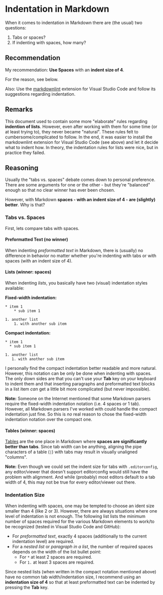 ﻿# Indentation in Markdown

When it comes to indentation in Markdown there are (the usual) two questions:

1. Tabs or spaces?
1. If indenting with spaces, how many?

## Recommendation

My recommendation: **Use Spaces** with an **indent size of 4**.

For the reason, see below.

Also: Use the [markdownlint](https://marketplace.visualstudio.com/items?itemName=DavidAnson.vscode-markdownlint) extension for Visual Studio Code and follow its suggestions regarding indentation.

## Remarks

This document used to contain some more "elaborate" rules regarding **indention of lists**. However, even after working with them for some time (or at least trying to), they never became "natural". These rules felt to cumbersome/complicated to follow. In the end, it was easier to install the markdownlint extension for Visual Studio Code (see above) and let it decide what to indent how. In theory, the indentation rules for lists were nice, but in practice they failed.

## Reasoning

Usually the "tabs vs. spaces" debate comes down to personal preference. There are some arguments for one or the other - but they're "balanced" enough so that no clear winner has ever been chosen.

However, with Markdown **spaces - with an indent size of 4 - are (slightly) better**. Why is that?

### Tabs vs. Spaces

First, lets compare tabs with spaces.

#### Preformatted Text (no winner)

When indenting *preformatted text* in Markdown, there is (usually) no difference in behavior no matter whether you're indenting with tabs or with spaces (with an indent size of 4).

#### Lists (winner: spaces)

When indenting *lists*, you basically have two (visual) indentation styles available:

**Fixed-width indentation:**

```
* item 1
    * sub item 1

1. another list
    1. with another sub item
```

**Compact indentation:**

```
* item 1
  * sub item 1

1. another list
   1. with another sub item
```

I personally find the compact indentation better readable and more natural. However, this notation can be only be done when indenting with spaces. The only down sides are that you can't use your **Tab** key on your keyboard to indent them and that inserting paragraphs and preformatted text blocks in a list item *can* get a little bit more complicated (but never impossible).

**Note:** Someone on the Internet mentioned that some Markdown parsers require the fixed-width indentation notation (i.e. 4 spaces or 1 tab). However, all Markdown parsers I've worked with could handle the compact indentation just fine. So this is *no* real reason to chose the fixed-width indentation notation over the compact one.

#### Tables (winner: spaces)

[Tables](https://www.markdownguide.org/extended-syntax/#tables) are the one place in Markdown where **spaces are significantly better than tabs**. Since tab width can be anything, aligning the pipe characters of a table (`|`) with tabs may result in visually unaligned "columns".

**Note:** Even though we could set the indent size for tabs with `.editorconfig`, any editor/viewer that doesn't support editorconfig would still have the problem with alignment. And while (probably) most editors default to a tab width of 4, this may not be true for every editor/viewer out there.

### Indentation Size

When indenting with spaces, one may be tempted to choose an ident size smaller than 4 (like 2 or 3). However, there are always situations where one level of indentation is not enough. The following list lists the minimum number of spaces required for the various Markdown elements to work/to be recognized (tested in Visual Studio Code and GitHub):

* For *preformatted text*, exactly 4 spaces (additionally to the current indentation level) are required.
* For a *nested list* or *paragraph in a list*, the number of required spaces depends on the width of the list bullet point:
  * For `*` at least 2 spaces are required.
  * For `1.` at least 3 spaces are required.

Since nested lists (when written in the compact notation mentioned above) have no common tab width/indentation size, I recommend using an **indentation size of 4** so that at least preformatted text can be indented by pressing the **Tab** key.
